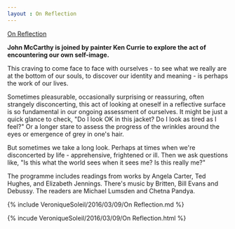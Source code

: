 ```yaml
---
layout : On Reflection
---
```


[On Reflection](http://www.bbc.co.uk/programmes/b072hs5n)

**John McCarthy is joined by painter Ken Currie to explore the act of encountering our own self-image.**

This craving to come face to face with ourselves - to see what we really are at the bottom of our souls, to discover our identity and meaning - is perhaps the work of our lives.

Sometimes pleasurable, occasionally surprising or reassuring, often strangely disconcerting, this act of looking at oneself in a reflective surface is so fundamental in our ongoing assessment of ourselves. It might be just a quick glance to check, "Do I look OK in this jacket? Do I look as tired as I feel?" Or a longer stare to assess the progress of the wrinkles around the eyes or emergence of grey in one's hair.

But sometimes we take a long look. Perhaps at times when we're disconcerted by life - apprehensive, frightened or ill. Then we ask questions like, "Is this what the world sees when it sees me? Is this really me?"

The programme includes readings from works by Angela Carter, Ted Hughes, and Elizabeth Jennings. There's music by Britten, Bill Evans and Debussy. The readers are Michael Lumsden and Chetna Pandya.

{% include VeroniqueSoleil/2016/03/09/On Reflection.md %}

{% incude VeroniqueSoleil/2016/03/09/On Reflection.html %}
